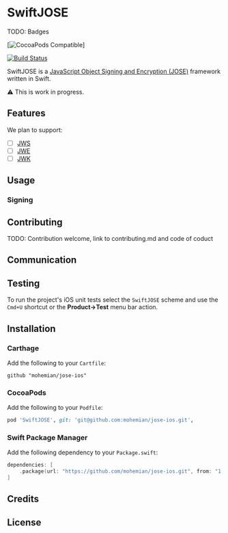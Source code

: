 # SwiftJOSE

TODO: Badges

[![CocoaPods Compatible]()]

[![Build Status](https://mohemian.synology.me/buildStatus/icon?job=jose-ios/master)](https://mohemian.synology.me/job/jose-ios/master)

SwiftJOSE is a [JavaScript Object Signing and Encryption (JOSE)](http://jose.readthedocs.io/en/latest) framework written in Swift.

⚠️ This is work in progress.

## Features

We plan to support:

- [ ] [JWS](https://tools.ietf.org/html/rfc7515)
- [ ] [JWE](https://tools.ietf.org/html/rfc7516)
- [ ] [JWK](https://tools.ietf.org/html/rfc7517)

## Usage

### Signing

## Contributing
TODO: Contribution welcome, link to contributing.md and code of coduct

## Communication

## Testing

To run the project's iOS unit tests select the `SwiftJOSE` scheme and use the `Cmd+U` shortcut or the **Product->Test** menu bar action.  

## Installation

### Carthage

Add the following to your `Cartfile`:

``` shell
github "mohemian/jose-ios"
```

### CocoaPods

Add the following to your `Podfile`:

``` ruby
pod 'SwiftJOSE', git: 'git@github.com:mohemian/jose-ios.git',
```

### Swift Package Manager

Add the following dependency to your `Package.swift`:

``` swift
dependencies: [
	.package(url: "https://github.com/mohemian/jose-ios.git", from: "1.0.0")
]
```

## Credits

## License

